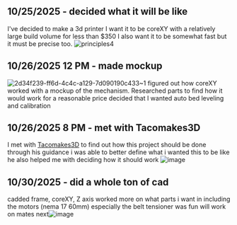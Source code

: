 <!--
  ===================    !!READ THIS NOTICE!!   ====================
  DO NOT edit this file manually. Your changes WILL BE OVERWRITTEN!
  This journal is auto generated and updated by Hack Club Blueprint.
  To edit this file, please edit your journal entries on Blueprint.
  ==================================================================
-->

## 10/25/2025 - decided what it will be like  

I've decided to make a 3d printer
I want it to be coreXY with a relatively large build volume
for less than $350
I also want it to be somewhat fast but it must be precise too.
![principles4](https://blueprint.hackclub.com/user-attachments/blobs/proxy/eyJfcmFpbHMiOnsiZGF0YSI6NTYwMCwicHVyIjoiYmxvYl9pZCJ9fQ==--85cacaecae7ff61776823dd7f46f831e8220427f/principles4.png)
  

## 10/26/2025 12 PM - made mockup  

![2d34f239-ff6d-4c4c-a129-7d090190c433~1](https://blueprint.hackclub.com/user-attachments/blobs/proxy/eyJfcmFpbHMiOnsiZGF0YSI6NTczNywicHVyIjoiYmxvYl9pZCJ9fQ==--e66201657b6b1180a474db39e14d4436a9f2268c/2d34f239-ff6d-4c4c-a129-7d090190c433~1.jpg)
figured out how coreXY worked with a mockup of the mechanism.
Researched parts to find how it would work for a reasonable price
decided that I wanted auto bed leveling and calibration


  

## 10/26/2025 8 PM - met with Tacomakes3D  

I met with [Tacomakes3D](https://blueprint.hackclub.com/users/2462) to find out how this project should be done 
through his guidance i was able to better define what i wanted this to be like
he also helped me with deciding how it should work
![image](https://blueprint.hackclub.com/user-attachments/blobs/proxy/eyJfcmFpbHMiOnsiZGF0YSI6NTg2NywicHVyIjoiYmxvYl9pZCJ9fQ==--850b487e513e080eee7d7a24d6c0dd35c65c691b/image.png)

  

## 10/30/2025 - did a whole ton of cad  

cadded frame, coreXY, Z axis
worked more on what parts i want in including the motors (nema 17 60mm)
especially the belt tensioner was fun
will work on mates next![image](https://blueprint.hackclub.com/user-attachments/blobs/proxy/eyJfcmFpbHMiOnsiZGF0YSI6Njg0MSwicHVyIjoiYmxvYl9pZCJ9fQ==--eb16cae64d2152a09dd2defbafefc8e93e8dbc51/image.png)
  

